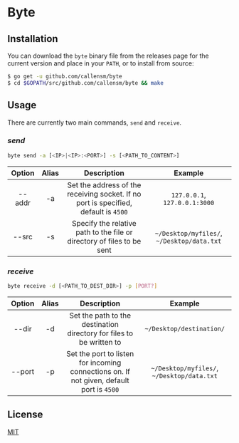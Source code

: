 # Byte

## Installation

You can download the `byte` binary file from the releases page for the current version and place in your `PATH`, or to install from source:

```sh
$ go get -u github.com/callensm/byte
$ cd $GOPATH/src/github.com/callensm/byte && make
```

## Usage
There are currently two main commands, `send` and `receive`.

### *send*
```sh
byte send -a [<IP>|<IP>:<PORT>] -s [<PATH_TO_CONTENT>]
```

| Option | Alias | Description                                                                         | Example                                    |
| :----: | :---: | :---------------------------------------------------------------------------------: | :----------------------------------------: |
| --addr | -a    | Set the address of the receiving socket. If no port is specified, default is `4500` | `127.0.0.1`, `127.0.0.1:3000`              |
| --src  | -s    | Specify the relative path to the file or directory of files to be sent              | `~/Desktop/myfiles/`, `~/Desktop/data.txt` |

### *receive*
```sh
byte receive -d [<PATH_TO_DEST_DIR>] -p [PORT?]
```

| Option | Alias | Description                                                                              | Example                                    |
| :----: | :---: | :--------------------------------------------------------------------------------------: | :----------------------------------------: |
| --dir  | -d    | Set the path to the destination directory for files to be written to                     | `~/Desktop/destination/`                   |
| --port | -p    | Set the port to listen for incoming connections on. If not given, default port is `4500` | `~/Desktop/myfiles/`, `~/Desktop/data.txt` |

## License
[MIT](./LICENSE)
